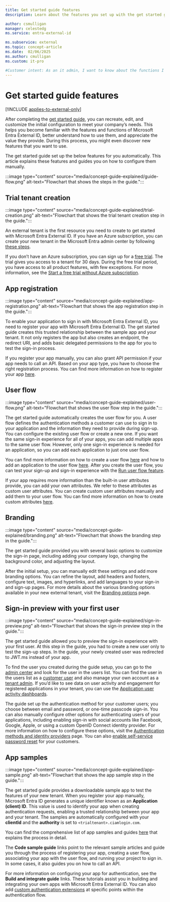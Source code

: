 ```yaml
---
title: Get started guide features
description: Learn about the features you set up with the get started guide. 

author: csmulligan
manager: celestedg
ms.service: entra-external-id

ms.subservice: external
ms.topic: concept-article
ms.date:  02/06/2025
ms.author: cmulligan
ms.custom: it-pro

#Customer intent: As an it admin, I want to know about the functions I set up with the get started guide so that I can understand the value of the features and how to use them.
---
```

# Get started guide features

[!INCLUDE [applies-to-external-only](../includes/applies-to-external-only.md)]

After completing the [get started guide](/entra/external-id/customers/quickstart-get-started-guide), you can recreate, edit, and customize the initial configuration to meet your company’s needs. This helps you become familiar with the features and functions of Microsoft Entra External ID, better understand how to use them, and appreciate the value they provide. During this process, you might even discover new features that you want to use.

The get started guide set up the below features for you automatically. This article explains these features and guides you on how to configure them manually.

:::image type="content" source="media/concept-guide-explained/guide-flow.png" alt-text="Flowchart that shows the steps in the guide.":::

## Trial tenant creation

:::image type="content" source="media/concept-guide-explained/trial-creation.png" alt-text="Flowchart that shows the trial tenant creation step in the guide.":::

An external tenant is the first resource you need to create to get started with Microsoft Entra External ID. If you have an Azure subscription, you can create your new tenant in the Microsoft Entra admin center by following [these steps](how-to-create-external-tenant-portal.md). 

If you don’t have an Azure subscription, you can sign up for a [free trial](quickstart-trial-setup.md#get-started-with-trying-out-external-id). The trial gives you access to a tenant for 30 days. During the free trial period, you have access to all product features, with few exceptions. For more information, see the [Start a free trial without Azure subscription](quickstart-trial-setup.md). 

## App registration

:::image type="content" source="media/concept-guide-explained/app-registration.png" alt-text="Flowchart that shows the app registration step in the guide.":::

To enable your application to sign in with Microsoft Entra External ID, you need to register your app with Microsoft Entra External ID. The get started guide creates this trusted relationship between the sample app and your tenant. It not only registers the app but also creates an endpoint, the redirect URI, and adds basic delegated permissions to the app for you to test the sign-in process.

If you register your app manually, you can also grant API permission if your app needs to call an API. Based on your app type, you have to choose the right registration process. You can find more information on how to register your app [here](how-to-register-ciam-app.md#choose-your-app-type).

## User flow

:::image type="content" source="media/concept-guide-explained/user-flow.png" alt-text="Flowchart that shows the user flow step in the guide.":::

The get started guide automatically creates the user flow for you. A user flow defines the authentication methods a customer can use to sign in to your application and the information they need to provide during sign-up. You can configure the existing user flow or create a new one. If you want the same sign-in experience for all of your apps, you can add multiple apps to the same user flow. However, only one sign-in experience is needed for an application, so you can add each application to just one user flow.

You can find more information on how to create a user flow [here](how-to-user-flow-sign-up-sign-in-customers.md) and how to add an application to the user flow [here](how-to-user-flow-add-application.md). After you create the user flow, you can test your sign-up and sign-in experience with the [Run user flow feature](how-to-test-user-flows.md).

If your app requires more information than the built-in user attributes provide, you can add your own attributes. We refer to these attributes as custom user attributes. You can create custom user attributes manually and add them to your user flow. You can find more information on how to create custom attributes [here](how-to-define-custom-attributes.md#create-custom-user-attributes).

## Branding

:::image type="content" source="media/concept-guide-explained/branding.png" alt-text="Flowchart that shows the branding step in the guide.":::

The get started guide provided you with several basic options to customize the sign-in page, including adding your company logo, changing the background color, and adjusting the layout. 

After the initial setup, you can manually edit these settings and add more branding options. You can refine the layout, add headers and footers, configure text, images, and hyperlinks, and add languages to your sign-in and sign-up pages. 
For more details about the various branding options available in your new external tenant, visit the [Branding options](how-to-customize-branding-customers.md) page.
 
## Sign-in preview with your first user

:::image type="content" source="media/concept-guide-explained/sign-in-preview.png" alt-text="Flowchart that shows the sign-in preview step in the guide.":::

The get started guide allowed you to preview the sign-in experience with your first user. At this step in the guide, you had to create a new user only to test the sign-up steps. In the guide, your newly created user was redirected to JWT.ms instead of your app.
 
To find the user you created during the guide setup, you can go to the [admin center](https://entra.microsoft.com/) and look for the user in the users list. You can find the user in the users list as a [customer user](how-to-manage-customer-accounts.md) and also manage your own account as a [tenant admin](how-to-manage-admin-accounts.md). If you’d like to see data on user activity and engagement for registered applications in your tenant, you can use the [Application user activity dashboards](how-to-user-insights.md).

The guide set up the authentication method for your customer users; you choose between email and password, or one-time passcode sign-in.
You can also manually configure other options for authenticating users of your applications, including enabling sign-in with social accounts like Facebook, Google, Apple, or using a custom OpenID Connect identity provider.
For more information on how to configure these options, visit the [Authentication methods and identity providers](concept-authentication-methods-customers.md) page. You can also [enable self-service password reset](how-to-enable-password-reset-customers.md) for your customers. 

## App samples

:::image type="content" source="media/concept-guide-explained/app-sample.png" alt-text="Flowchart that shows the app sample step in the guide.":::

The get started guide provides a downloadable sample app to test the features of your new tenant. When you register your app manually, Microsoft Entra ID generates a unique identifier known as an **Application (client) ID**. This value is used to identify your app when creating authentication requests, enabling a trusted relationship between your app and your tenant. The samples are automatically configured with your **clientId** and the **authority** is set to `<trialtenant>.ciamlogin.com`.

You can find the comprehensive list of app samples and guides [here](samples-ciam-all.md) that explains the process in detail.

The **Code sample guide** links point to the relevant sample articles and guide you through the process of registering your app, creating a user flow, associating your app with the user flow, and running your project to sign in. In some cases, it also guides you on how to call an API.

For more information on configuring your app for authentication, see the **Build and integrate guide** links. These tutorials assist you in building and integrating your own apps with Microsoft Entra External ID. You can also add [custom authentication extensions](concept-custom-extensions.md) at specific points within the authentication flow.

